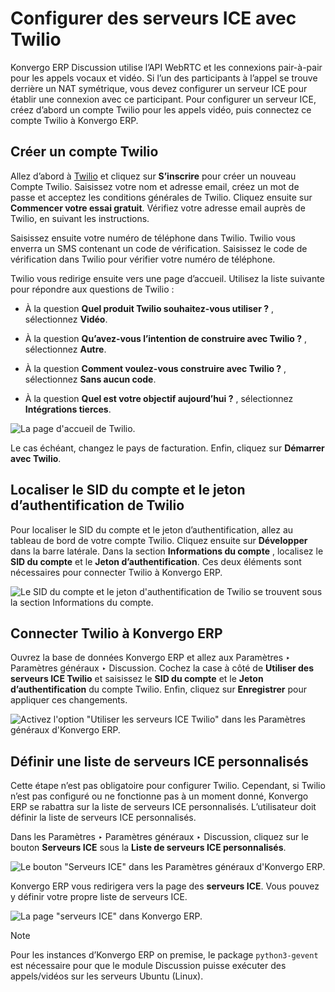 # Configurer des serveurs ICE avec Twilio

Konvergo ERP Discussion utilise l’API WebRTC et les connexions pair-à-pair pour les
appels vocaux et vidéo. Si l’un des participants à l’appel se trouve derrière
un NAT symétrique, vous devez configurer un serveur ICE pour établir une
connexion avec ce participant. Pour configurer un serveur ICE, créez d’abord
un compte Twilio pour les appels vidéo, puis connectez ce compte Twilio à
Konvergo ERP.

## Créer un compte Twilio

Allez d’abord à [Twilio](https://www.twilio.com) et cliquez sur **S’inscrire**
pour créer un nouveau Compte Twilio. Saisissez votre nom et adresse email,
créez un mot de passe et acceptez les conditions générales de Twilio. Cliquez
ensuite sur **Commencer votre essai gratuit**. Vérifiez votre adresse email
auprès de Twilio, en suivant les instructions.

Saisissez ensuite votre numéro de téléphone dans Twilio. Twilio vous enverra
un SMS contenant un code de vérification. Saisissez le code de vérification
dans Twilio pour vérifier votre numéro de téléphone.

Twilio vous redirige ensuite vers une page d’accueil. Utilisez la liste
suivante pour répondre aux questions de Twilio :

  * À la question **Quel produit Twilio souhaitez-vous utiliser ?** , sélectionnez **Vidéo**.

  * À la question **Qu’avez-vous l’intention de construire avec Twilio ?** , sélectionnez **Autre**.

  * À la question **Comment voulez-vous construire avec Twilio ?** , sélectionnez **Sans aucun code**.

  * À la question **Quel est votre objectif aujourd’hui ?** , sélectionnez **Intégrations tierces**.

![La page d'accueil de Twilio.](../../../_images/twilio-welcome.png)

Le cas échéant, changez le pays de facturation. Enfin, cliquez sur **Démarrer
avec Twilio**.

## Localiser le SID du compte et le jeton d’authentification de Twilio

Pour localiser le SID du compte et le jeton d’authentification, allez au
tableau de bord de votre compte Twilio. Cliquez ensuite sur **Développer**
dans la barre latérale. Dans la section **Informations du compte** , localisez
le **SID du compte** et le **Jeton d’authentification**. Ces deux éléments
sont nécessaires pour connecter Twilio à Konvergo ERP.

![Le SID du compte et le jeton d'authentification de Twilio se trouvent sous
la section Informations du compte.](../../../_images/twilio-acct-info.png)

## Connecter Twilio à Konvergo ERP

Ouvrez la base de données Konvergo ERP et allez aux Paramètres ‣ Paramètres généraux ‣
Discussion. Cochez la case à côté de **Utiliser des serveurs ICE Twilio** et
saisissez le **SID du compte** et le **Jeton d’authentification** du compte
Twilio. Enfin, cliquez sur **Enregistrer** pour appliquer ces changements.

![Activez l'option "Utiliser les serveurs ICE Twilio" dans les Paramètres
généraux d'Konvergo ERP.](../../../_images/connect-twilio-to-odoo.png)

## Définir une liste de serveurs ICE personnalisés

Cette étape n’est pas obligatoire pour configurer Twilio. Cependant, si Twilio
n’est pas configuré ou ne fonctionne pas à un moment donné, Konvergo ERP se rabattra
sur la liste de serveurs ICE personnalisés. L’utilisateur doit définir la
liste de serveurs ICE personnalisés.

Dans les Paramètres ‣ Paramètres généraux ‣ Discussion, cliquez sur le bouton
**Serveurs ICE** sous la **Liste de serveurs ICE personnalisés**.

![Le bouton "Serveurs ICE" dans les Paramètres généraux
d'Konvergo ERP.](../../../_images/custom-ice-servers-list.png)

Konvergo ERP vous redirigera vers la page des **serveurs ICE**. Vous pouvez y définir
votre propre liste de serveurs ICE.

![La page "serveurs ICE" dans Konvergo ERP.](../../../_images/ice-servers-page.png)
<div class="alert alert-primary">
<p class="alert-title">
Note</p><p>Pour les instances d’Konvergo ERP on premise, le package <code>python3-gevent</code> est nécessaire pour que le module Discussion puisse exécuter des appels/vidéos sur les serveurs Ubuntu (Linux).</p>
</div>

